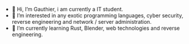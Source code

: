 - 👋 Hi, I’m Gauthier, i am currently a IT student.
- 👀 I’m interested in any exotic programming languages, cyber security, reverse engineering and network / server administration.
- 🌱 I’m currently learning Rust, Blender, web technologies and reverse engineering.
